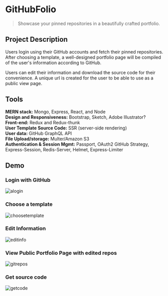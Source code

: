 # GitHubFolio

> Showcase your pinned repositories in a beautifully crafted portfolio. 

## Project Description

Users login using their GitHub accounts and fetch their pinned repositories. After choosing a template, a well-designed portfolio page will be compiled of the user's information according to GitHub. 

Users can edit their information and download the source code for their convenience. A unique url is created for the user to be able to use as a public view page.

## Tools

**MERN stack:** Mongo, Express, React, and Node <br>
**Design and Responsiveness:** Bootstrap, Sketch, Adobe Illustrator? <br>
**Front-end:** Redux and Redux-thunk <br>
**User Template Source Code:** SSR (server-side rendering) <br>
**User data:** GitHub GraphQL API <br>
**File Upload/storage:** Multer/Amazon S3 <br>
**Authentication & Session Mgmt:** Passport, OAuth2 GitHub Strategy, Express-Session, Redis-Server, Helmet, Express-Limiter

## Demo

### Login with GitHub
![alogin](https://user-images.githubusercontent.com/30028034/42116400-161692fc-7bc5-11e8-8819-398f6b70ceda.gif)

### Choose a template
![choosetemplate](https://user-images.githubusercontent.com/30028034/42116401-16298718-7bc5-11e8-8379-75795ecfc4b5.gif)

### Edit Information
![editinfo](https://user-images.githubusercontent.com/30028034/42116402-163cf370-7bc5-11e8-90f8-1f6b660f4840.gif)

### View Public Portfolio Page with edited repos
![gitrepos](https://user-images.githubusercontent.com/30028034/42116403-16727676-7bc5-11e8-8415-b94157bdbe43.gif)

### Get source code
![getcode](https://user-images.githubusercontent.com/30028034/42116617-104cf450-7bc6-11e8-89f4-80b64afff590.gif)


